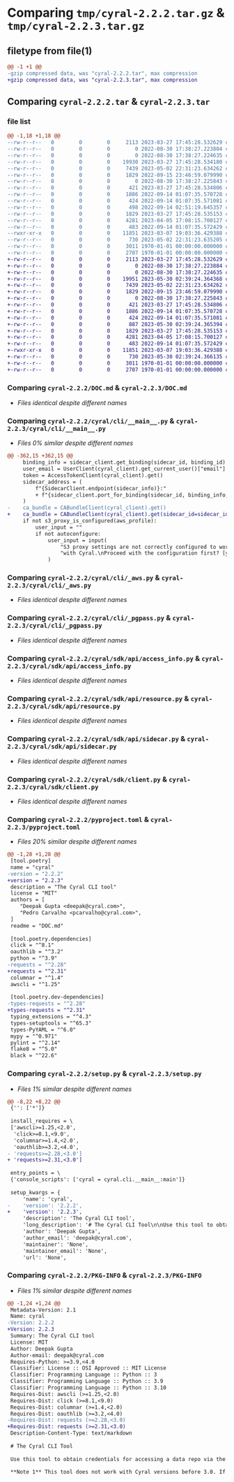 # Comparing `tmp/cyral-2.2.2.tar.gz` & `tmp/cyral-2.2.3.tar.gz`

## filetype from file(1)

```diff
@@ -1 +1 @@
-gzip compressed data, was "cyral-2.2.2.tar", max compression
+gzip compressed data, was "cyral-2.2.3.tar", max compression
```

## Comparing `cyral-2.2.2.tar` & `cyral-2.2.3.tar`

### file list

```diff
@@ -1,18 +1,18 @@
--rw-r--r--   0        0        0     2113 2023-03-27 17:45:28.532629 cyral-2.2.2/DOC.md
--rw-r--r--   0        0        0        0 2022-08-30 17:38:27.223884 cyral-2.2.2/cyral/__init__.py
--rw-r--r--   0        0        0        0 2022-08-30 17:38:27.224635 cyral-2.2.2/cyral/cli/__init__.py
--rw-r--r--   0        0        0    19930 2023-03-27 17:45:28.534180 cyral-2.2.2/cyral/cli/__main__.py
--rw-r--r--   0        0        0     7439 2023-05-02 22:31:23.634262 cyral-2.2.2/cyral/cli/_aws.py
--rw-r--r--   0        0        0     1829 2022-09-15 23:46:59.079990 cyral-2.2.2/cyral/cli/_pgpass.py
--rw-r--r--   0        0        0        0 2022-08-30 17:38:27.225843 cyral-2.2.2/cyral/sdk/__init__.py
--rw-r--r--   0        0        0      421 2023-03-27 17:45:28.534806 cyral-2.2.2/cyral/sdk/api/__init__.py
--rw-r--r--   0        0        0     1886 2022-09-14 01:07:35.570728 cyral-2.2.2/cyral/sdk/api/access_info.py
--rw-r--r--   0        0        0      424 2022-09-14 01:07:35.571081 cyral-2.2.2/cyral/sdk/api/access_token.py
--rw-r--r--   0        0        0      498 2022-09-14 02:51:19.645357 cyral-2.2.2/cyral/sdk/api/ca_bundle.py
--rw-r--r--   0        0        0     1829 2023-03-27 17:45:28.535153 cyral-2.2.2/cyral/sdk/api/resource.py
--rw-r--r--   0        0        0     4281 2023-04-05 17:08:15.700127 cyral-2.2.2/cyral/sdk/api/sidecar.py
--rw-r--r--   0        0        0      483 2022-09-14 01:07:35.572429 cyral-2.2.2/cyral/sdk/api/user.py
--rwxr-xr-x   0        0        0    11851 2023-03-07 19:03:36.429388 cyral-2.2.2/cyral/sdk/client.py
--rw-r--r--   0        0        0      730 2023-05-02 22:31:23.635205 cyral-2.2.2/pyproject.toml
--rw-r--r--   0        0        0     3011 1970-01-01 00:00:00.000000 cyral-2.2.2/setup.py
--rw-r--r--   0        0        0     2707 1970-01-01 00:00:00.000000 cyral-2.2.2/PKG-INFO
+-rw-r--r--   0        0        0     2113 2023-03-27 17:45:28.532629 cyral-2.2.3/DOC.md
+-rw-r--r--   0        0        0        0 2022-08-30 17:38:27.223884 cyral-2.2.3/cyral/__init__.py
+-rw-r--r--   0        0        0        0 2022-08-30 17:38:27.224635 cyral-2.2.3/cyral/cli/__init__.py
+-rw-r--r--   0        0        0    19951 2023-05-30 02:39:24.364368 cyral-2.2.3/cyral/cli/__main__.py
+-rw-r--r--   0        0        0     7439 2023-05-02 22:31:23.634262 cyral-2.2.3/cyral/cli/_aws.py
+-rw-r--r--   0        0        0     1829 2022-09-15 23:46:59.079990 cyral-2.2.3/cyral/cli/_pgpass.py
+-rw-r--r--   0        0        0        0 2022-08-30 17:38:27.225843 cyral-2.2.3/cyral/sdk/__init__.py
+-rw-r--r--   0        0        0      421 2023-03-27 17:45:28.534806 cyral-2.2.3/cyral/sdk/api/__init__.py
+-rw-r--r--   0        0        0     1886 2022-09-14 01:07:35.570728 cyral-2.2.3/cyral/sdk/api/access_info.py
+-rw-r--r--   0        0        0      424 2022-09-14 01:07:35.571081 cyral-2.2.3/cyral/sdk/api/access_token.py
+-rw-r--r--   0        0        0      887 2023-05-30 02:39:24.365394 cyral-2.2.3/cyral/sdk/api/ca_bundle.py
+-rw-r--r--   0        0        0     1829 2023-03-27 17:45:28.535153 cyral-2.2.3/cyral/sdk/api/resource.py
+-rw-r--r--   0        0        0     4281 2023-04-05 17:08:15.700127 cyral-2.2.3/cyral/sdk/api/sidecar.py
+-rw-r--r--   0        0        0      483 2022-09-14 01:07:35.572429 cyral-2.2.3/cyral/sdk/api/user.py
+-rwxr-xr-x   0        0        0    11851 2023-03-07 19:03:36.429388 cyral-2.2.3/cyral/sdk/client.py
+-rw-r--r--   0        0        0      730 2023-05-30 02:39:24.366135 cyral-2.2.3/pyproject.toml
+-rw-r--r--   0        0        0     3011 1970-01-01 00:00:00.000000 cyral-2.2.3/setup.py
+-rw-r--r--   0        0        0     2707 1970-01-01 00:00:00.000000 cyral-2.2.3/PKG-INFO
```

### Comparing `cyral-2.2.2/DOC.md` & `cyral-2.2.3/DOC.md`

 * *Files identical despite different names*

### Comparing `cyral-2.2.2/cyral/cli/__main__.py` & `cyral-2.2.3/cyral/cli/__main__.py`

 * *Files 0% similar despite different names*

```diff
@@ -362,15 +362,15 @@
     binding_info = sidecar_client.get_binding(sidecar_id, binding_id)
     user_email = UserClient(cyral_client).get_current_user()["email"]
     token = AccessTokenClient(cyral_client).get()
     sidecar_address = (
         f"{SidecarClient.endpoint(sidecar_info)}:"
         + f"{sidecar_client.port_for_binding(sidecar_id, binding_info, True)}"
     )
-    ca_bundle = CABundleClient(cyral_client).get()
+    ca_bundle = CABundleClient(cyral_client).get(sidecar_id=sidecar_id)
     if not s3_proxy_is_configured(aws_profile):
         user_input = ""
         if not autoconfigure:
             user_input = input(
                 "S3 proxy settings are not correctly configured to work "
                 "with Cyral.\nProceed with the configuration first? [y/n] "
             )
```

### Comparing `cyral-2.2.2/cyral/cli/_aws.py` & `cyral-2.2.3/cyral/cli/_aws.py`

 * *Files identical despite different names*

### Comparing `cyral-2.2.2/cyral/cli/_pgpass.py` & `cyral-2.2.3/cyral/cli/_pgpass.py`

 * *Files identical despite different names*

### Comparing `cyral-2.2.2/cyral/sdk/api/access_info.py` & `cyral-2.2.3/cyral/sdk/api/access_info.py`

 * *Files identical despite different names*

### Comparing `cyral-2.2.2/cyral/sdk/api/resource.py` & `cyral-2.2.3/cyral/sdk/api/resource.py`

 * *Files identical despite different names*

### Comparing `cyral-2.2.2/cyral/sdk/api/sidecar.py` & `cyral-2.2.3/cyral/sdk/api/sidecar.py`

 * *Files identical despite different names*

### Comparing `cyral-2.2.2/cyral/sdk/client.py` & `cyral-2.2.3/cyral/sdk/client.py`

 * *Files identical despite different names*

### Comparing `cyral-2.2.2/pyproject.toml` & `cyral-2.2.3/pyproject.toml`

 * *Files 20% similar despite different names*

```diff
@@ -1,28 +1,28 @@
 [tool.poetry]
 name = "cyral"
-version = "2.2.2"
+version = "2.2.3"
 description = "The Cyral CLI tool"
 license = "MIT"
 authors = [
 	"Deepak Gupta <deepak@cyral.com>",
 	"Pedro Carvalho <pcarvalho@cyral.com>",
 ]
 readme = "DOC.md"
 
 [tool.poetry.dependencies]
 click = "^8.1"
 oauthlib = "^3.2"
 python = "^3.9"
-requests = "^2.28"
+requests = "^2.31"
 columnar = "^1.4"
 awscli = "^1.25"
 
 [tool.poetry.dev-dependencies]
-types-requests = "^2.28"
+types-requests = "^2.31"
 typing_extensions = "^4.3"
 types-setuptools = "^65.3"
 types-PyYAML = "^6.0"
 mypy = "^0.971"
 pylint = "^2.14"
 flake8 = "^5.0"
 black = "^22.6"
```

### Comparing `cyral-2.2.2/setup.py` & `cyral-2.2.3/setup.py`

 * *Files 1% similar despite different names*

```diff
@@ -8,22 +8,22 @@
 {'': ['*']}
 
 install_requires = \
 ['awscli>=1.25,<2.0',
  'click>=8.1,<9.0',
  'columnar>=1.4,<2.0',
  'oauthlib>=3.2,<4.0',
- 'requests>=2.28,<3.0']
+ 'requests>=2.31,<3.0']
 
 entry_points = \
 {'console_scripts': ['cyral = cyral.cli.__main__:main']}
 
 setup_kwargs = {
     'name': 'cyral',
-    'version': '2.2.2',
+    'version': '2.2.3',
     'description': 'The Cyral CLI tool',
     'long_description': '# The Cyral CLI Tool\n\nUse this tool to obtain credentials for accessing a data repo via the Cyral sidecar.\n\n**Note 1** This tool does not work with Cyral versions before 3.0. If you are using an\nolder version of Cyral, please use the [gimme-db-token](https://pypi.org/project/cyral-gimme-db-token/)\ntool instead.\n\n**Note 2** Use version 1.x of this tool for Cyral version 3.X and version 2.x for Cyral version 4.X and greater.\n\n## Usage\n\n```\ncyral <global options> <command> <subcommand> <command options>\n```\n\nFor detailed usage instructions:\n\n```bash\ncyral --help\n```\n\n### Global Options\n\n- `--cp-address <control plane address>` Cyral Control Plane Address, e.g., `mycompany.app.cyral.com` (the address may need a :8000 suffix in some cases).\n- `--idp <idp alias>` The identity provider to use for authentication.\n- `--offline-access` Obtain a long-lived offline access token for authentication to the control plane.\n- `--no-stored-creds` Do not store or use a stored refresh token.\n- `--realm` The authentication realm in the Cyral control plane. This is usually not needed. Please contact Cyral Support for help if authentication is failing without this option.\n- `--version` Show package version and exit.\n- `--help` Show command help.\n\n### Top Level Commands\n\n### `access`\n\nTools for accessing different options on the cyral CP\n\nIt has the following subcommands:\n\n- `token` Print a token for authenticating to a repo using your email address as user name.\n- `repo` Show list of accessible data repos and print connection information for the selected repo.\n  + Use `--type`, `--tag`, `--name` options to specify repo filters.\n- `s3` Write configuration needed to access S3 to AWS config files.\n- `pg` Write configuration needed to access selected postgres database to `.pgpass` file.\n\n### `sidecar` \n\nTools for interacting with the Cyral sidecars\n\nIt has the following subcommands:\n\n- `get` Get information for a sidecar or sidecars.\n- `set` Set options on a sidecar.\n\n#### `set`\n\nSet options for a Cyral sidecar. It has the following subcommands:\n\n- `log-level` Sets the log level for sidecar service(s).\n\n',
     'author': 'Deepak Gupta',
     'author_email': 'deepak@cyral.com',
     'maintainer': 'None',
     'maintainer_email': 'None',
     'url': 'None',
```

### Comparing `cyral-2.2.2/PKG-INFO` & `cyral-2.2.3/PKG-INFO`

 * *Files 1% similar despite different names*

```diff
@@ -1,24 +1,24 @@
 Metadata-Version: 2.1
 Name: cyral
-Version: 2.2.2
+Version: 2.2.3
 Summary: The Cyral CLI tool
 License: MIT
 Author: Deepak Gupta
 Author-email: deepak@cyral.com
 Requires-Python: >=3.9,<4.0
 Classifier: License :: OSI Approved :: MIT License
 Classifier: Programming Language :: Python :: 3
 Classifier: Programming Language :: Python :: 3.9
 Classifier: Programming Language :: Python :: 3.10
 Requires-Dist: awscli (>=1.25,<2.0)
 Requires-Dist: click (>=8.1,<9.0)
 Requires-Dist: columnar (>=1.4,<2.0)
 Requires-Dist: oauthlib (>=3.2,<4.0)
-Requires-Dist: requests (>=2.28,<3.0)
+Requires-Dist: requests (>=2.31,<3.0)
 Description-Content-Type: text/markdown
 
 # The Cyral CLI Tool
 
 Use this tool to obtain credentials for accessing a data repo via the Cyral sidecar.
 
 **Note 1** This tool does not work with Cyral versions before 3.0. If you are using an
```

